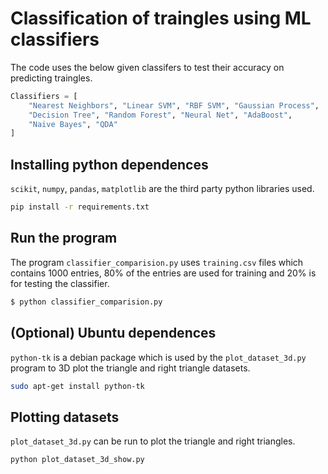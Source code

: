 # Classification of traingles using ML classifiers
The code uses the below given classifers to test their accuracy on 
predicting traingles.

```python
Classifiers = [
    "Nearest Neighbors", "Linear SVM", "RBF SVM", "Gaussian Process",
    "Decision Tree", "Random Forest", "Neural Net", "AdaBoost",
    "Naive Bayes", "QDA"
]
```

## Installing python dependences
`scikit`, `numpy`, `pandas`, `matplotlib` are the third party python libraries used.
```bash
pip install -r requirements.txt
```

## Run the program
The program `classifier_comparision.py` uses `training.csv` files which
contains 1000 entries, 80% of the entries are used for training and 20%
is for testing the classifier.
```bash
$ python classifier_comparision.py
```

## (Optional) Ubuntu dependences
`python-tk` is a debian package which is used by the `plot_dataset_3d.py` 
program to 3D plot the triangle and right triangle datasets.
```bash
sudo apt-get install python-tk
```

## Plotting datasets
`plot_dataset_3d.py` can be run to plot the triangle and right triangles.
```bash
python plot_dataset_3d_show.py
```

